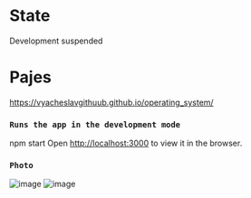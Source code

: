 # State
Development suspended

# Pajes
https://vyacheslavgithuub.github.io/operating_system/

### `Runs the app in the development mode`
npm start
Open [http://localhost:3000](http://localhost:3000) to view it in the browser.

### `Photo`
![image](https://user-images.githubusercontent.com/111220807/202090248-72280e45-a6bb-48b4-8a77-b81d1033cf25.png)
![image](https://user-images.githubusercontent.com/111220807/202090350-46d6994d-e6f0-4c13-8f3f-245bf5393a6f.png)

